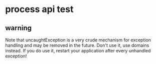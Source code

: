 # process api test

## warning
Note that uncaughtException is a very crude mechanism for exception handling and may be removed in the future.
Don't use it, use domains instead. If you do use it, restart your application after every unhandled exception!
